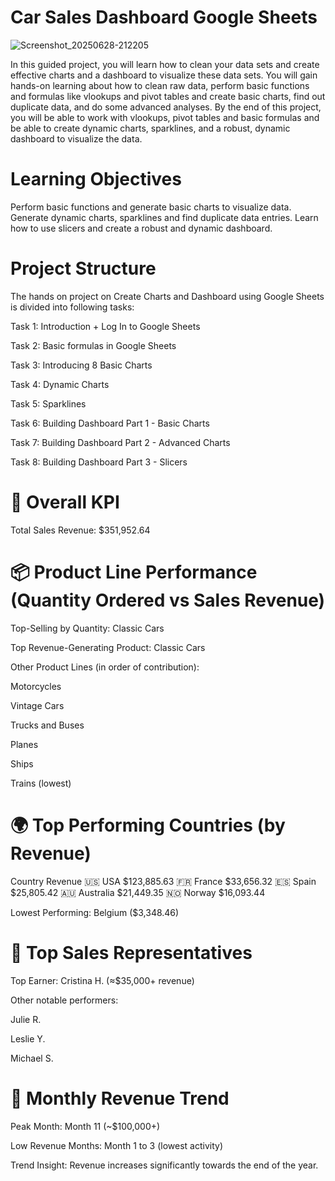 # Car Sales Dashboard Google Sheets

![Screenshot_20250628-212205](https://github.com/user-attachments/assets/012f359c-7372-49f4-be70-381b1ad1d238)

In this guided project, you will learn how to clean your data sets and create effective charts and a dashboard to visualize these data sets. You will gain hands-on learning about how to clean raw data, perform basic functions and formulas like vlookups and pivot tables and create basic charts, find out duplicate data, and do some advanced analyses. By the end of this project, you will be able to work with vlookups, pivot tables and basic formulas and be able to create dynamic charts, sparklines, and a robust, dynamic dashboard to visualize the data.

# Learning Objectives
Perform basic functions and generate basic charts to visualize data.
Generate dynamic charts, sparklines and find duplicate data entries.
Learn how to use slicers and create a robust and dynamic dashboard.

# Project Structure
The hands on project on Create Charts and Dashboard using Google Sheets is divided into following tasks:

Task 1: Introduction + Log In to Google Sheets

Task 2: Basic formulas in Google Sheets

Task 3: Introducing 8 Basic Charts

Task 4: Dynamic Charts

Task 5: Sparklines

Task 6: Building Dashboard Part 1 - Basic Charts

Task 7: Building Dashboard Part 2 - Advanced Charts

Task 8: Building Dashboard Part 3 - Slicers



# 🔷 Overall KPI
Total Sales Revenue: $351,952.64

# 📦 Product Line Performance (Quantity Ordered vs Sales Revenue)
Top-Selling by Quantity: Classic Cars

Top Revenue-Generating Product: Classic Cars

Other Product Lines (in order of contribution):

Motorcycles

Vintage Cars

Trucks and Buses

Planes

Ships

Trains (lowest)

# 🌍 Top Performing Countries (by Revenue)
Country Revenue
🇺🇸 USA $123,885.63
🇫🇷 France $33,656.32
🇪🇸 Spain $25,805.42
🇦🇺 Australia $21,449.35
🇳🇴 Norway $16,093.44

Lowest Performing: Belgium ($3,348.46)

# 👥 Top Sales Representatives
Top Earner: Cristina H. (≈$35,000+ revenue)

Other notable performers:

Julie R.

Leslie Y.

Michael S.

# 📅 Monthly Revenue Trend
Peak Month: Month 11 (~$100,000+)

Low Revenue Months: Month 1 to 3 (lowest activity)

Trend Insight: Revenue increases significantly towards the end of the year.
